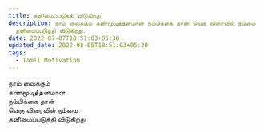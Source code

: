 ```yaml
---
title: தனிமைப்படுத்தி விடுகிறது
description: நாம் வைக்கும் கண்மூடித்தனமான நம்பிக்கை தான் வெகு விரைவில் நம்மை
  தனிமைப்படுத்தி விடுகிறது.
date: 2022-07-07T18:51:03+05:30
updated_date: 2022-08-05T18:51:03+05:30
tags:
  - Tamil Motivation
---
```


நாம் வைக்கும்\
கண்மூடித்தனமான\
நம்பிக்கை தான்\
வெகு விரைவில் நம்மை\
தனிமைப்படுத்தி விடுகிறது

